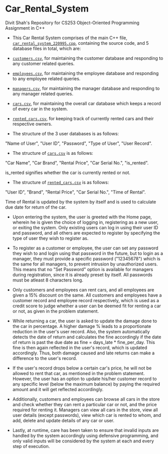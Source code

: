 # Car_Rental_System
Divit Shah's Repository for CS253 Object-Oriented Programming Assignment in C++


+ This Car Rental System comprises of the main C++ file, [`car_rental_system_220995.cpp`](/car_rental_system_220995.cpp), containing the source code, and 5 database files in total, which are:

+ [`customers.csv`](/customers.csv), for maintaining the customer database and responding to any customer related queries.

+ [`employees.csv`](/employees.csv), for maintaining the employee database and responding to any employee related queries.

+ [`managers.csv`](/managers.csv), for maintaining the manager database and responding to any manager related queries.

+ [`cars.csv`](/cars.csv), for maintaining the overall car database which keeps a record of every car in the system.

+ [`rented_cars.csv`](/rented_cars.csv), for keeping track of currently rented cars and their respective owners.



+ The structure of the 3 user databases is as follows:

"Name of User", "User ID", "Password", "Type of User", "User Record".

+ The structure of [`cars.csv`](/cars.csv) is as follows:

"Car Name", "Car Brand", "Rental Price", "Car Serial No.", "is_rented".

is_rented signifies whether the car is currently rented or not.

+ The structure of [`rented_cars.csv`](/rented_cars.csv) is as follows:

"User ID", "Brand", "Rental Price", "Car Serial No.", "Time of Rental".

Time of Rental is updated by the system by itself and is used to calculate due date for return of the car.

+ Upon entering the system, the user is greeted with the Home page, wherein he is given the choice of logging in, registering as a new user, or exiting the system. Only existing users can log in using their user ID and password, and all others are expected to register by specifying the type of user they wish to register as.

+ To register as a customer or employee, the user can set any password they wish to and login using that password in the future, but to login as a manager, they must provide a specific password ("12345678") which is the same for all managers, to prevent intrusion by unauthorized users. This means that no "Set Password" option is available for managers during registration, since it is already preset by itself. All passwords must be atleast 8 characters long. 

+ Only customers and employees can rent cars, and all employees are given a 15% discount on the same. All customers and employees have a customer record and employee record respectively, which is used as a credit score to judge whether a user can be deemed fit for renting a car or not, as given in the problem statement.

+ While returning a car, the user is asked to update the damage done to the car in percentage. A higher damage % leads to a proportionate reduction in the user's user record. Also, the system automatically detects the date of return and calculates the fine accordingly if the date of return is past the due date as fine = days_late * fine_per_day. This fine is then again reflected in the user's record, which is updated accordingly. Thus, both damage caused and late returns can make a difference to the user's record. 

+ If the user's record drops below a certain car's price, he will not be allowed to rent that car, as mentioned in the problem statement. However, the user has an option to update his/her customer record to any specific level (below the maximum balance) by paying the required amount and it will get reflected accordingly.

+ Additionally, customers and employees can browse all cars in the store and check whether they can rent a particular car or not, and the price required for renting it. Managers can view all cars in the store, view all user details (except passwords), view which car is rented to whom, and add, delete and update details of any car or user. 

+ Lastly, at runtime, care has been taken to ensure that invalid inputs are handled by the system accordingly using defensive programming, and only valid inputs will be considered by the system at each and every step of execution.


